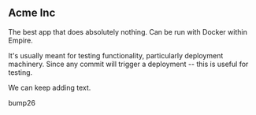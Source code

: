 ## Acme Inc

The best app that does absolutely nothing. Can be run with Docker within Empire.

It's usually meant for testing functionality, particularly deployment machinery.
Since any commit will trigger a deployment -- this is useful for testing.

We can keep adding text.

bump26

